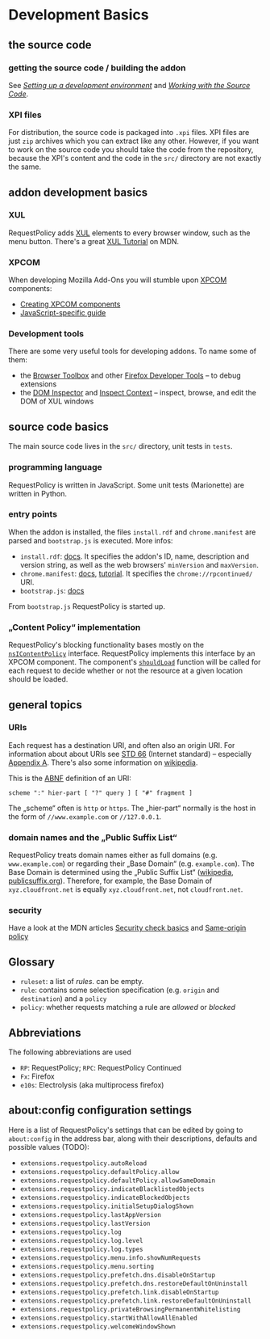 # Development Basics

## the source code

### getting the source code / building the addon

See [*Setting up a development environment*](Setting-up-a-development-environment) and [*Working with the Source Code*](Working-with-the-Source-Code).

### XPI files

For distribution, the source code is packaged into `.xpi` files. XPI files are just `zip` archives which you can extract like any other. However, if you want to work on the source code you should take the code from the repository, because the XPI's content and the code in the `src/` directory are not exactly the same.



## addon development basics

### XUL

RequestPolicy adds [XUL](https://developer.mozilla.org/en-US/docs/Mozilla/Tech/XUL) elements to every browser window, such as the menu button. There's a great [XUL Tutorial](https://developer.mozilla.org/en-US/Add-ons/Overlay_Extensions/XUL_School) on MDN.

### XPCOM

When developing Mozilla Add-Ons you will stumble upon [XPCOM](https://developer.mozilla.org/en-US/docs/Mozilla/Tech/XPCOM) components:

* [Creating XPCOM components](https://developer.mozilla.org/en-US/docs/Mozilla/Tech/XPCOM/Guide/Creating_components)
* [JavaScript-specific guide](https://developer.mozilla.org/en-US/docs/Mozilla/Tech/XPCOM/Guide/Building_components_in_JavaScript)

### Development tools

There are some very useful tools for developing addons. To name some of them:

* the [Browser Toolbox](https://developer.mozilla.org/en-US/docs/Tools/Browser_Toolbox) and other [Firefox Developer Tools](https://developer.mozilla.org/en-US/docs/Tools) – to debug extensions
* the [DOM Inspector](https://addons.mozilla.org/en-US/firefox/addon/dom-inspector-6622/) and [Inspect Context](https://addons.mozilla.org/en-US/firefox/addon/inspect-context/) – inspect, browse, and edit the DOM of XUL windows



## source code basics

The main source code lives in the `src/` directory, unit tests in `tests`.

### programming language

RequestPolicy is written in JavaScript. Some unit tests (Marionette) are written in Python.

### entry points

When the addon is installed, the files `install.rdf` and `chrome.manifest` are parsed and `bootstrap.js` is executed. More infos:

* `install.rdf`: [docs](https://developer.mozilla.org/en-US/Add-ons/Install_Manifests). It specifies the addon's ID, name, description and version string, as well as the web browsers' `minVersion` and `maxVersion`.
* `chrome.manifest`: [docs](https://developer.mozilla.org/en-US/docs/Chrome_Registration), [tutorial](https://developer.mozilla.org/en-US/docs/Mozilla/Tech/XUL/Tutorial/Manifest_Files). It specifies the `chrome://rpcontinued/` URI.
* `bootstrap.js`: [docs](https://developer.mozilla.org/en-US/docs/Extensions/bootstrap.js)

From `bootstrap.js` RequestPolicy is started up.

### „Content Policy“ implementation

RequestPolicy's blocking functionality bases mostly on the [`nsIContentPolicy`](https://developer.mozilla.org/en-US/docs/Mozilla/Tech/XPCOM/Reference/Interface/nsIContentPolicy) interface. RequestPolicy implements this interface by an XPCOM component. The component's [`shouldLoad`](https://developer.mozilla.org/en-US/docs/Mozilla/Tech/XPCOM/Reference/Interface/nsIContentPolicy#shouldLoad%28%29) function will be called for each request to decide whether or not the resource at a given location should be loaded.



## general topics

### URIs

Each request has a destination URI, and often also an origin URI. For information about about URIs see [STD 66](http://tools.ietf.org/html/std66) (Internet standard) – especially [Appendix A](http://tools.ietf.org/html/std66#appendix-A). There's also some information on [wikipedia](https://en.wikipedia.org/wiki/URI_scheme#Generic_syntax).

This is the [ABNF](https://en.wikipedia.org/wiki/Augmented_Backus%E2%80%93Naur_Form) definition of an URI:

```
scheme ":" hier-part [ "?" query ] [ "#" fragment ]
```

The „scheme“ often is `http` or `https`. The „hier-part“ normally is the host in the form of `//www.example.com` or `//127.0.0.1`.

### domain names and the „Public Suffix List“

RequestPolicy treats domain names either as full domains (e.g. `www.example.com`) or regarding their „Base Domain“ (e.g. `example.com`). The Base Domain is determined using the „Public Suffix List“ ([wikipedia](https://en.wikipedia.org/wiki/Public_Suffix_List), [publicsuffix.org](https://publicsuffix.org/)). Therefore, for example, the Base Domain of `xyz.cloudfront.net` is equally `xyz.cloudfront.net`, not `cloudfront.net`.

### security

Have a look at the MDN articles [Security check basics](https://developer.mozilla.org/en-US/docs/Security_check_basics) and [Same-origin policy](https://developer.mozilla.org/en-US/docs/Web/Security/Same-origin_policy)



## Glossary

- `ruleset`: a list of *rules*. can be empty.
- `rule`: contains some selection specification (e.g. `origin` and `destination`) and a `policy`
- `policy`: whether requests matching a rule are *allowed* or *blocked*



## Abbreviations

The following abbreviations are used

- `RP`: RequestPolicy; `RPC`: RequestPolicy Continued
- `Fx`: Firefox
- `e10s`: Electrolysis (aka multiprocess firefox)



## about:config configuration settings

Here is a list of RequestPolicy's settings that can be edited by going to `about:config` in the address bar, along with their descriptions, defaults and possible values (TODO):

 * `extensions.requestpolicy.autoReload`
 * `extensions.requestpolicy.defaultPolicy.allow`
 * `extensions.requestpolicy.defaultPolicy.allowSameDomain`
 * `extensions.requestpolicy.indicateBlacklistedObjects`
 * `extensions.requestpolicy.indicateBlockedObjects`
 * `extensions.requestpolicy.initialSetupDialogShown`
 * `extensions.requestpolicy.lastAppVersion`
 * `extensions.requestpolicy.lastVersion`
 * `extensions.requestpolicy.log`
 * `extensions.requestpolicy.log.level`
 * `extensions.requestpolicy.log.types`
 * `extensions.requestpolicy.menu.info.showNumRequests`
 * `extensions.requestpolicy.menu.sorting`
 * `extensions.requestpolicy.prefetch.dns.disableOnStartup`
 * `extensions.requestpolicy.prefetch.dns.restoreDefaultOnUninstall`
 * `extensions.requestpolicy.prefetch.link.disableOnStartup`
 * `extensions.requestpolicy.prefetch.link.restoreDefaultOnUninstall`
 * `extensions.requestpolicy.privateBrowsingPermanentWhitelisting`
 * `extensions.requestpolicy.startWithAllowAllEnabled`
 * `extensions.requestpolicy.welcomeWindowShown`
